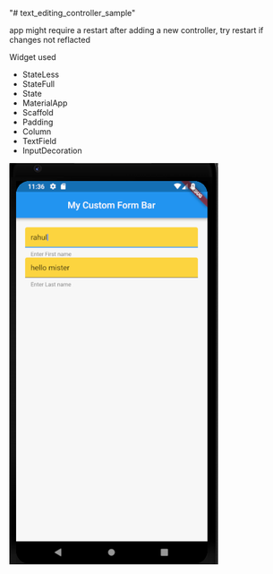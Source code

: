 "# text_editing_controller_sample"

app might require a restart after adding a new controller, try restart if changes not reflacted

Widget used 
- StateLess
- StateFull
- State<T>
- MaterialApp
- Scaffold
- Padding
- Column
- TextField
- InputDecoration

![image](asset/app_screenshots/page1.PNG)
